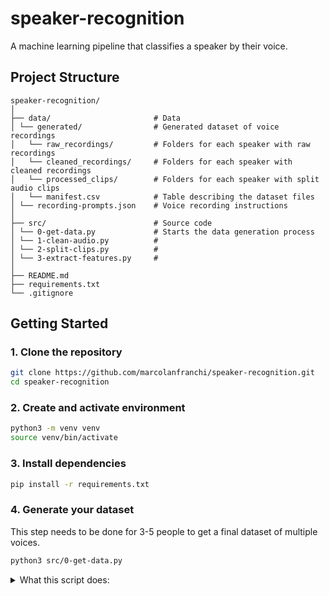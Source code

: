 # speaker-recognition

A machine learning pipeline that classifies a speaker by their voice.

## Project Structure

```
speaker-recognition/
│
├── data/                       # Data
│ └── generated/                # Generated dataset of voice recordings
│   └── raw_recordings/         # Folders for each speaker with raw recordings
│   └── cleaned_recordings/     # Folders for each speaker with cleaned recordings
│   └── processed_clips/        # Folders for each speaker with split audio clips
│   └── manifest.csv            # Table describing the dataset files
│ └── recording-prompts.json    # Voice recording instructions
│
├── src/                        # Source code
│ └── 0-get-data.py             # Starts the data generation process
│ └── 1-clean-audio.py          # 
│ └── 2-split-clips.py          # 
│ └── 3-extract-features.py     # 
│
├── README.md
├── requirements.txt
└── .gitignore
```

## Getting Started

### 1. Clone the repository

```bash
git clone https://github.com/marcolanfranchi/speaker-recognition.git
cd speaker-recognition
```

### 2. Create and activate environment

```bash
python3 -m venv venv
source venv/bin/activate
```

### 3. Install dependencies

```bash
pip install -r requirements.txt
```

### 4. Generate your dataset 
This step needs to be done for 3-5 people to get a final dataset of multiple voices.

```bash
python3 src/0-get-data.py
```
<details>
<summary>What this script does:</summary>

- Prompts the user with recording instructions loaded from a JSON file.
- Records 60-second audio sessions with countdown and progress bar feedback.
- Splits each recording into overlapping 2s clips (50% overlap), trims silence, and discards too-short segments (max 79 segments per 1 min recording).
- Saves processed clips with unique IDs in a structured folder (processed_clips/speaker_id/).
- Generates a manifest CSV containing metadata (clip paths, speaker ID, script ID, timestamps).
- Entire generated dataset gets placed into `data/generated/`.

</details>
